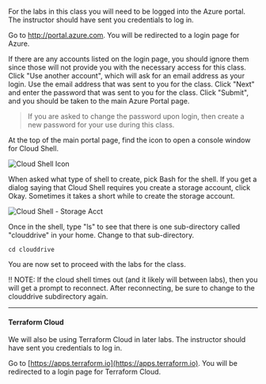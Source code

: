 For the labs in this class you will need to be logged into the Azure portal.  The instructor should have sent you credentials to log in.

Go to http://portal.azure.com. You will be redirected to a login page for Azure.

If there are any accounts listed on the login page, you should ignore them since those will not provide you with the necessary access for this class.  Click "Use another account", which will ask for an email address as your login.  Use the email address that was sent to you for the class.  Click "Next" and enter the password that was sent to you for the class.  Click "Submit", and you should be taken to the main Azure Portal page.

> If you are asked to change the password upon login, then create a new password for your use during this class.

At the top of the main portal page, find the icon to open a console window for Cloud Shell.

![Cloud Shell Icon](./images/cloud-shell-ss.png "Cloud Shell Icon")

When asked what type of shell to create, pick Bash for the shell.  If you get a dialog saying that Cloud Shell requires you create a storage account, click Okay.  Sometimes it takes a short while to create the storage account.

![Cloud Shell - Storage Acct](./images/cs-storage-acct.png "Cloud Shell - Storage Acct")

Once in the shell, type "ls" to see that there is one sub-directory called "clouddrive" in your home.  Change to that sub-directory.

```
cd clouddrive
```

You are now set to proceed with the labs for the class.

:bangbang: NOTE: If the cloud shell times out (and it likely will between labs), then you will get a prompt to reconnect. After reconnecting, be sure to change to the clouddrive subdirectory again.

---

#### Terraform Cloud

We will also be using Terraform Cloud in later labs.  The instructor should have sent you credentials to log in.

Go to [https://apps.terraform.io](https://apps.terraform.io). You will be redirected to a login page for Terraform Cloud.
